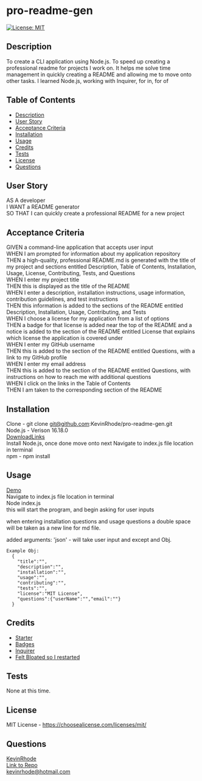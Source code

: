# pro-readme-gen
[![License: MIT](https://img.shields.io/badge/License-MIT-yellow.svg)](https://choosealicense.com/licenses/mit/)
## Description
  To create a CLI application using Node.js. To speed up creating a professional readme for projects I work on. It helps me solve time management in quickly creating a README and allowing me to move onto other tasks. I learned Node.js, working with Inquirer, for in, for of
## Table of Contents
- [Description](#description)
- [User Story](#user-story)
- [Acceptance Criteria](#acceptance-criteria)
- [Installation](#installation)
- [Usage](#usage)
- [Credits](#credits)
- [Tests](#tests)
- [License](#license)
- [Questions](#questions)

## User Story
AS A developer  
I WANT a README generator  
SO THAT I can quickly create a professional README for a new project  
## Acceptance Criteria
GIVEN a command-line application that accepts user input  
WHEN I am prompted for information about my application repository  
THEN a high-quality, professional README.md is generated with the title of my   project and sections entitled Description, Table of Contents, Installation, Usage, License, Contributing, Tests, and Questions  
WHEN I enter my project title  
THEN this is displayed as the title of the README  
WHEN I enter a description, installation instructions, usage information,   contribution guidelines, and test instructions  
THEN this information is added to the sections of the README entitled Description, Installation, Usage, Contributing, and Tests  
WHEN I choose a license for my application from a list of options  
THEN a badge for that license is added near the top of the README and a notice is added to the section of the README entitled License that explains which license   the application is covered under  
WHEN I enter my GitHub username  
THEN this is added to the section of the README entitled Questions, with a link to my GitHub profile  
WHEN I enter my email address  
THEN this is added to the section of the README entitled Questions, with   instructions on how to reach me with additional questions  
WHEN I click on the links in the Table of Contents  
THEN I am taken to the corresponding section of the README  

## Installation
  Clone - git clone git@github.com:KevinRhode/pro-readme-gen.git  
  Node.js - Verison 16.18.0  
  [DownloadLinks](https://nodejs.org/download/release/v16.18.0/)  
  Install Node.js, once done move onto next
  Navigate to index.js file location in terminal  
  npm - npm install  
  

## Usage

  [Demo](https://drive.google.com/file/d/196gsJQfJ6eWoitT-k-ziW1uDoGUZ2DfP/view)  
  Navigate to index.js file location in terminal  
  Node index.js  
  this will start the program, and begin asking for user inputs

  when entering installation questions and usage questions a double space will be taken as a new line for md file.
  
  added arguments:
    'json' - will take user input and except and Obj.

    Example Obj:
      {
        "title":"",
        "description":"",
        "installation":"",
        "usage":"",
        "contributing":"",
        "tests":"",
        "license":"MIT License",
        "questions":{"userName":"","email":""}
      }


## Credits
 - [Starter](https://github.com/coding-boot-camp/potential-enigma)
 - [Badges](https://gist.github.com/lukas-h/2a5d00690736b4c3a7ba)
 - [Inquirer](https://github.com/SBoudrias/Inquirer.js)
 - [Felt Bloated so I restarted](https://github.com/KevinRhode/GenREADME)

## Tests
  None at this time.  

## License
MIT License - https://choosealicense.com/licenses/mit/

## Questions
[KevinRhode](https://github.com/KevinRhode)  
[Link to Repo](https://github.com/KevinRhode/pro-readme-gen)  
kevinrhode@hotmail.com













